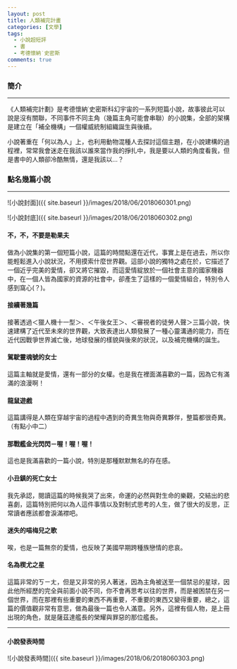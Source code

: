 ```yaml
---
layout: post
title: 人類補完計畫
categories: [文學]
tags: 
  - 小說超短評
  - 書
  - 考德懷納˙史密斯
comments: true
---
```


### 簡介 
--- 

《人類補完計劃》是考德懷納˙史密斯科幻宇宙的一系列短篇小說，故事彼此可以說是沒有關聯，不同事件不同主角（幾篇主角可能會串聯）的小說集，全部的架構是建立在「補全機構」一個權威統制組織誕生與後續。

小說著重在「何以為人」上，也利用動物混種人去探討這個主題，在小說建構的過程裡，常常我會迷走在我該以誰來當作我的掙扎中，我是要以人類的角度看我，但是書中的人類卻冷酷無情，還是我該以...？

<!-- more -->

### 點名幾篇小說
---

![小說封面]({{ site.baseurl }}/images/2018/06/2018060301.png)

![小說封底]({{ site.baseurl }}/images/2018/06/2018060302.png)

#### 不，不，不要是勒果夫

做為小說集的第一個短篇小說，這篇的時間點還在近代，事實上是在過去，所以你能輕鬆進入小說狀況，不用摸索什麼世界觀。這部小說的獨特之處在於，它描述了一個近乎完美的愛情，卻又將它摧毀，而這愛情綻放於一個社會主意的國家機器中，在一個人皆為國家的資源的社會中，卻產生了這樣的一個愛情組合，特別令人感到窩心(？)。

#### 接續著幾篇

接著透過＜獵人機十一型＞、＜午後女王＞、＜審視者的徒勞人聲＞三篇小說，快速建構了近代至未來的世界觀，大致表達出人類發展了一種心靈溝通的能力，而在近代因戰爭世界滅亡後，地球發展的樣貌與後來的狀況，以及補完機構的誕生。

#### 駕駛靈魂號的女士

這篇主軸就是愛情，還有一部分的女權。也是我在裡面滿喜歡的一篇，因為它有滿滿的浪漫啊！

#### 龍鼠遊戲

這篇講得是人類在穿越宇宙的過程中遇到的奇異生物與奇異夥伴，整篇都很奇異。（有點小中二）

#### 那戰艦金光閃閃－喔！喔！喔！

這也是我滿喜歡的一篇小說，特別是那種默默無名的存在感。

#### 小丑鎮的死亡女士

我先承認，閱讀這篇的時候我哭了出來，命運的必然與對生命的樂觀，交結出的悲喜劇，這篇特別把何以為人這件事情以及對制式思考的人生，做了很大的反思，正常讀者應該都會淚滿襟吧。

#### 迷失的喵梅兒之歌

唉，也是一篇無奈的愛情，也反映了美國早期跨種族戀情的悲哀。

#### 名為楔尤之星

這篇非常的ㄎㄧㄤ，但是又非常的另人著迷，因為主角被送至一個禁忌的星球，因此他所經歷的完全與前面小說不同，你不會再思考以往的世界，而是被困禁在另一個世界，而在那裡有些重要的東西不再重要，不重要的東西又變得重要，總之，這篇的價值觀非常有意思，做為最後一篇也令人滿意。另外，這裡有個人物，是上冊出現的角色，就是薩茲達艦長的榮耀與罪惡的那位艦長。

---
#### 小說發表時間

![小說發表時間]({{ site.baseurl }}/images/2018/06/2018060303.png)